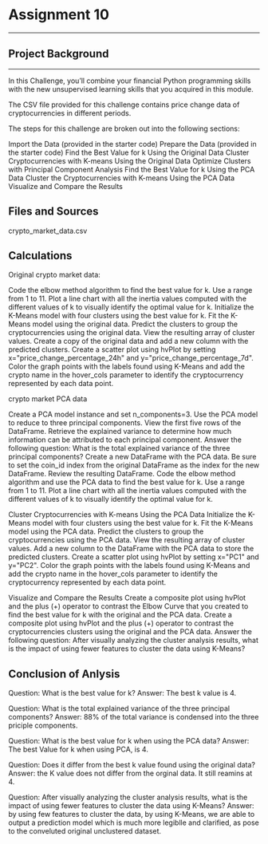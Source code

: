 # Assignment 10
_________________________________________
## Project Background
_________________________________________
In this Challenge, you’ll combine your financial Python programming skills with the new unsupervised learning skills that you acquired in this module.

The CSV file provided for this challenge contains price change data of cryptocurrencies in different periods.

The steps for this challenge are broken out into the following sections:

Import the Data (provided in the starter code)
Prepare the Data (provided in the starter code)
Find the Best Value for k Using the Original Data
Cluster Cryptocurrencies with K-means Using the Original Data
Optimize Clusters with Principal Component Analysis
Find the Best Value for k Using the PCA Data
Cluster the Cryptocurrencies with K-means Using the PCA Data
Visualize and Compare the Results

## Files and Sources 
crypto_market_data.csv
 
## Calculations
Original crypto market data:

Code the elbow method algorithm to find the best value for k. Use a range from 1 to 11.
Plot a line chart with all the inertia values computed with the different values of k to visually identify the optimal value for k.
Initialize the K-Means model with four clusters using the best value for k.
Fit the K-Means model using the original data.
Predict the clusters to group the cryptocurrencies using the original data. View the resulting array of cluster values.
Create a copy of the original data and add a new column with the predicted clusters.
Create a scatter plot using hvPlot by setting x="price_change_percentage_24h" and y="price_change_percentage_7d". Color the graph points with the labels found using K-Means and add the crypto name in the hover_cols parameter to identify the cryptocurrency represented by each data point.

crypto market PCA data

Create a PCA model instance and set n_components=3.
Use the PCA model to reduce to three principal components. View the first five rows of the DataFrame.
Retrieve the explained variance to determine how much information can be attributed to each principal component.
Answer the following question: What is the total explained variance of the three principal components?
Create a new DataFrame with the PCA data. Be sure to set the coin_id index from the original DataFrame as the index for the new DataFrame. Review the resulting DataFrame.
Code the elbow method algorithm and use the PCA data to find the best value for k. Use a range from 1 to 11.
Plot a line chart with all the inertia values computed with the different values of k to visually identify the optimal value for k.

Cluster Cryptocurrencies with K-means Using the PCA Data
Initialize the K-Means model with four clusters using the best value for k.
Fit the K-Means model using the PCA data.
Predict the clusters to group the cryptocurrencies using the PCA data. View the resulting array of cluster values.
Add a new column to the DataFrame with the PCA data to store the predicted clusters.
Create a scatter plot using hvPlot by setting x="PC1" and y="PC2". Color the graph points with the labels found using K-Means and add the crypto name in the hover_cols parameter to identify the cryptocurrency represented by each data point.

Visualize and Compare the Results
Create a composite plot using hvPlot and the plus (+) operator to contrast the Elbow Curve that you created to find the best value for k with the original and the PCA data.
Create a composite plot using hvPlot and the plus (+) operator to contrast the cryptocurrencies clusters using the original and the PCA data.
Answer the following question: After visually analyzing the cluster analysis results, what is the impact of using fewer features to cluster the data using K-Means?

## Conclusion of Anlysis

Question: What is the best value for k?
Answer: The best k value is 4.

Question: What is the total explained variance of the three principal components?
Answer:  88% of the total variance is condensed into the three priciple components.

Question: What is the best value for k when using the PCA data?
Answer:  The best Value for k when using PCA, is 4.

Question: Does it differ from the best k value found using the original data?
Answer:  the K value does not differ from the orginal data. It still reamins at 4.

Question: After visually analyzing the cluster analysis results, what is the impact of using fewer features to cluster the data using K-Means?
Answer:  by using few features to cluster the data, by using K-Means, we are able to output a prediction model which is much more legiblle and clarified, as pose to the conveluted original unclustered dataset.
